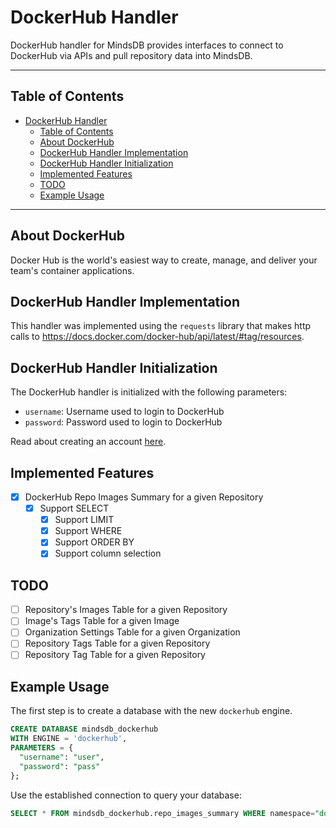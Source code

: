 # DockerHub Handler

DockerHub handler for MindsDB provides interfaces to connect to DockerHub via APIs and pull repository data into MindsDB.

---

## Table of Contents

- [DockerHub Handler](#dockerhub-handler)
  - [Table of Contents](#table-of-contents)
  - [About DockerHub](#about-dockerhub)
  - [DockerHub Handler Implementation](#dockerhub-handler-implementation)
  - [DockerHub Handler Initialization](#dockerhub-handler-initialization)
  - [Implemented Features](#implemented-features)
  - [TODO](#todo)
  - [Example Usage](#example-usage)

---

## About DockerHub

Docker Hub is the world's easiest way to create, manage, and deliver your team's container applications.


## DockerHub Handler Implementation

This handler was implemented using the `requests` library that makes http calls to https://docs.docker.com/docker-hub/api/latest/#tag/resources.

## DockerHub Handler Initialization

The DockerHub handler is initialized with the following parameters:

- `username`: Username used to login to DockerHub
- `password`: Password used to login to DockerHub

Read about creating an account [here](https://hub.docker.com/).

## Implemented Features

- [x] DockerHub Repo Images Summary for a given Repository
  - [x] Support SELECT
    - [x] Support LIMIT
    - [x] Support WHERE
    - [x] Support ORDER BY
    - [x] Support column selection

## TODO

- [ ] Repository's Images Table for a given Repository
- [ ] Image's Tags Table for a given Image
- [ ] Organization Settings Table for a given Organization
- [ ] Repository Tags Table for a given Repository
- [ ] Repository Tag Table for a given Repository

## Example Usage

The first step is to create a database with the new `dockerhub` engine. 

~~~~sql
CREATE DATABASE mindsdb_dockerhub
WITH ENGINE = 'dockerhub',
PARAMETERS = {
  "username": "user",
  "password": "pass"
};
~~~~

Use the established connection to query your database:

~~~~sql
SELECT * FROM mindsdb_dockerhub.repo_images_summary WHERE namespace="docker" AND repository="trusted-registry-nginx";
~~~~